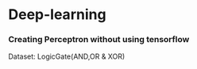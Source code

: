 # Deep-learning
### Creating Perceptron without using tensorflow 
 Dataset: LogicGate(AND,OR & XOR)
